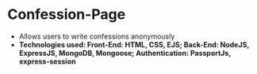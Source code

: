 # Confession-Page
- Allows users to write confessions anonymously
- **Technologies used: Front-End: HTML, CSS, EJS; Back-End: NodeJS, ExpressJS, MongoDB, Mongoose;
Authentication: PassportJs, express-session**
